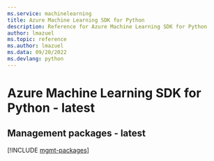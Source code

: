 ```yaml
---
ms.service: machinelearning
title: Azure Machine Learning SDK for Python
description: Reference for Azure Machine Learning SDK for Python
author: lmazuel
ms.topic: reference
ms.author: lmazuel
ms.data: 09/20/2022
ms.devlang: python
---
```

# Azure Machine Learning SDK for Python - latest

## Management packages - latest
[!INCLUDE [mgmt-packages](machine-learning-mgmt-index.md)]